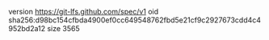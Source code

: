 version https://git-lfs.github.com/spec/v1
oid sha256:d98bc154cfbda4900ef0cc649548762fbd5e21cf9c2927673cdd4c4952bd2a12
size 3565
